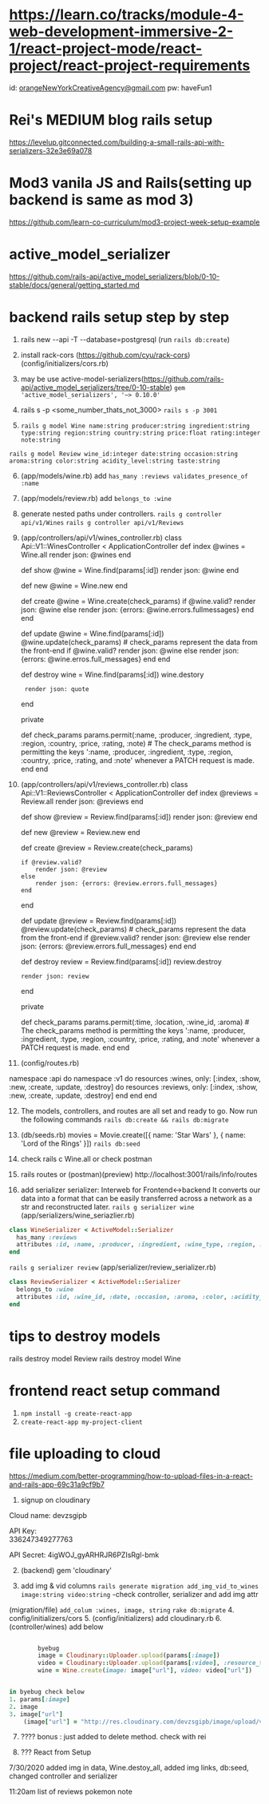 # https://learn.co/tracks/module-4-web-development-immersive-2-1/react-project-mode/react-project/react-project-requirements
id: orangeNewYorkCreativeAgency@gmail.com pw: haveFun1

# Rei's MEDIUM blog rails setup
https://levelup.gitconnected.com/building-a-small-rails-api-with-serializers-32e3e69a078

# Mod3 vanila JS and Rails(setting up backend is same as mod 3)
https://github.com/learn-co-curriculum/mod3-project-week-setup-example

# active_model_serializer
https://github.com/rails-api/active_model_serializers/blob/0-10-stable/docs/general/getting_started.md



# backend rails setup step by step
1. rails new <my-project> --api -T --database=postgresql (run `rails db:create`)
2. install rack-cors (https://github.com/cyu/rack-cors)
(config/initializers/cors.rb)

3. may be use active-model-serializers(https://github.com/rails-api/active_model_serializers/tree/0-10-stable)
`gem 'active_model_serializers', '~> 0.10.0'`
4. rails s -p <some_number_thats_not_3000>
`rails s -p 3001`

5. `rails g model Wine name:string producer:string ingredient:string type:string region:string country:string price:float rating:integer note:string`

`rails g model Review wine_id:integer date:string occasion:string aroma:string color:string acidity_level:string taste:string`


6. (app/models/wine.rb)
add `has_many :reviews
    validates_presence_of :name`

7. (app/models/review.rb)
add `belongs_to :wine`

8. generate nested paths under controllers.
 `rails g controller api/v1/Wines`
 `rails g controller api/v1/Reviews`

9. (app/controllers/api/v1/wines_controller.rb)
    class Api::V1::WinesController < ApplicationController
    def index
        @wines = Wine.all
        render json: @wines
    end

    def show
        @wine = Wine.find(params[:id])
        render json: @wine
    end

    def new
        @wine = Wine.new
    end
    
    def create
        @wine = Wine.create(check_params)
        if @wine.valid?
            render json: @wine
        else
            render json: {errors: @wine.errors.fullmessages}
        end
    end

    def update
        @wine = Wine.find(params[:id])
        @wine.update(check_params) 
        # check_params represent the data from the front-end
        if @wine.valid?
            render json: @wine
        else
            render json: {errors: @wine.erros.full_messages}
        end
    end

    def destroy
        wine = Wine.find(params[:id])
        wine.destory

        render json: quote
    end
    
    private

    def check_params
        params.permit(:name, :producer, :ingredient, :type, :region, :country, :price, :rating, :note)
        # The check_params method is permitting the keys ':name, :producer, :ingredient, :type, :region, :country, :price, :rating,  and  :note' whenever a PATCH request is made.
    end
end

10. (app/controllers/api/v1/reviews_controller.rb)
class Api::V1::ReviewsController < ApplicationController
    def index
        @reviews = Review.all
        render json: @reviews
    end

    def show
        @review = Review.find(params[:id])
        render json: @review
    end

    def new
        @review = Review.new
    end

    def create
        @review = Review.create(check_params)
        
        if @review.valid?
            render json: @review
        else
            render json: {errors: @review.errors.full_messages}
        end
        
    end

    def update
        @review = Review.find(params[:id])
        @review.update(check_params)
              # check_params represent the data from the front-end
        if @review.valid?
            render json: @review
        else
            render json: {errors: @review.errors.full_messages}
        end
    end

    def destroy
        review = Review.find(params[:id])
        review.destroy

        render json: review
    end


    private

    def check_params
        params.permit(:time, :location, :wine_id, :aroma)
            # The check_params method is permitting the keys ':name, :producer, :ingredient, :type, :region, :country, :price, :rating,  and  :note' whenever a PATCH request is made.
    end
end

11. (config/routes.rb)

  namespace :api do
    namespace :v1 do
      resources :wines, only: [:index, :show, :new, :create, :update, :destroy] do
        resources :reviews, only: [:index, :show, :new, :create, :update, :destroy]
      end
    end
  end

12. The models, controllers, and routes are all set and ready to go. Now run the following commands
`rails db:create && rails db:migrate`

13. (db/seeds.rb)
 movies = Movie.create([{ name: 'Star Wars' }, { name: 'Lord of the Rings' }])
`rails db:seed`

14. check rails c 
Wine.all 
or
check postman

15. rails routes
or
(postman)(preview) http://localhost:3001/rails/info/routes

16. add serializer
serializer: Interweb for Frontend<->backend
It converts our data into a format that can be easily transferred across a network as a str and reconstructed later. 
`rails g serializer wine`
(app/serializers/wine_seriazlier.rb)

```rb
class WineSerializer < ActiveModel::Serializer
  has_many :reviews
  attributes :id, :name, :producer, :ingredient, :wine_type, :region, :country, :price, :rating, :note
end
```

`rails g serializer review`
(app/serializer/review_serializer.rb)

```rb
class ReviewSerializer < ActiveModel::Serializer
  belongs_to :wine
  attributes :id, :wine_id, :date, :occasion, :aroma, :color, :acidity_level, :taste
end
```


# tips to destroy models
rails destroy model Review
rails destroy model Wine


# frontend react setup command
1. `npm install -g create-react-app`
2. `create-react-app my-project-client`
<!-- 3. follow pokemon GREEM-NOTE.md
4. react image upload made easy(https://www.youtube.com/watch?v=XeiOnkEI7XI)
`yarn add axios`
5. install firebase(cloud service)
`npm install firebase-tools -g`
`firebase init hosting` -->




# file uploading to cloud
https://medium.com/better-programming/how-to-upload-files-in-a-react-and-rails-app-69c31a9cf9b7


1. signup on cloudinary

Cloud name:	
devzsgipb

API Key:	
336247349277763

API Secret:	
4igWOJ_gyARHRJR6PZIsRgl-bmk

2. (backend)
gem 'cloudinary'

3. add img & vid columns
`rails generate migration add_img_vid_to_wines image:string video:string`
-check controller, serializer and add img attr

(migration/file) `add_colum :wines, image, string`
`rake db:migrate`
4. config/initializers/cors
5. (config/initializers) add cloudinary.rb
6. (controller/wines) add below 
```rb

        byebug
        image = Cloudinary::Uploader.upload(params[:image])
        video = Cloudinary::Uploader.upload(params[:video], :resource_type => :video)
        wine = Wine.create(image: image["url"], video: video["url"])


in byebug check below
1. params[:image]
2. image
3. image["url"] 
    (image["url"] = "http://res.cloudinary.com/devzsgipb/image/upload/v1596061128/awug3z8aa7w1uuutmqui.jpg")
```
7. ???? bonus : just added to delete method. check with rei

8. ??? React from Setup


7/30/2020
added img in data, Wine.destoy_all, added img links, db:seed, changed controller and serializer

11:20am 
list of reviews 
pokemon note

